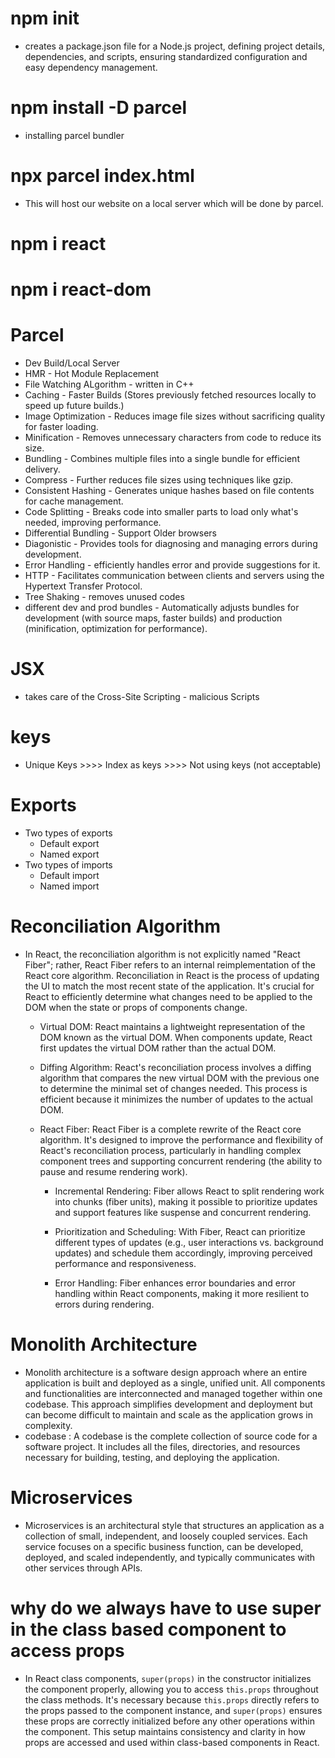 # npm init 
- creates a package.json file for a Node.js project, defining project details, dependencies, and scripts, ensuring standardized configuration and easy dependency management.

# npm install -D parcel 
- installing parcel bundler 

# npx parcel index.html 
- This will host our website on a local server which will be done by parcel.

# npm i react 

# npm i react-dom

# Parcel
- Dev Build/Local Server
- HMR - Hot Module Replacement
- File Watching ALgorithm - written in C++
- Caching - Faster Builds (Stores previously fetched resources locally to speed up future builds.)
- Image Optimization - Reduces image file sizes without sacrificing quality for faster loading.
- Minification - Removes unnecessary characters from code to reduce its size.
- Bundling - Combines multiple files into a single bundle for efficient delivery.
- Compress - Further reduces file sizes using techniques like gzip.
- Consistent Hashing - Generates unique hashes based on file contents for cache management.
- Code Splitting - Breaks code into smaller parts to load only what's needed, improving performance.
- Differential Bundling - Support Older browsers
- Diagonistic - Provides tools for diagnosing and managing errors during development.
- Error Handling - efficiently handles error and provide suggestions for it. 
- HTTP - Facilitates communication between clients and servers using the Hypertext Transfer Protocol.
- Tree Shaking - removes unused codes
- different dev and prod bundles - Automatically adjusts bundles for development (with source maps, faster builds) and production (minification, optimization for performance).

# JSX 
- takes care of the Cross-Site Scripting - malicious Scripts

# keys
- Unique Keys >>>> Index as keys >>>> Not using keys (not acceptable)

# Exports
- Two types of exports
    - Default export 
    - Named export
- Two types of imports
    - Default import 
    - Named import

# Reconciliation Algorithm
- In React, the reconciliation algorithm is not explicitly named "React Fiber"; rather, React Fiber refers to an internal reimplementation of the React core algorithm. Reconciliation in React is the process of updating the UI to match the most recent state of the application. It's crucial for React to efficiently determine what changes need to be applied to the DOM when the state or props of components change.

    - Virtual DOM: React maintains a lightweight representation of the DOM known as the virtual DOM. When components update, React first updates the virtual DOM rather than the actual DOM.

    - Diffing Algorithm: React's reconciliation process involves a diffing algorithm that compares the new virtual DOM with the previous one to determine the minimal set of changes needed. This process is efficient because it minimizes the number of updates to the actual DOM.

    - React Fiber: React Fiber is a complete rewrite of the React core algorithm. It's designed to improve the performance and flexibility of React's reconciliation process, particularly in handling complex component trees and supporting concurrent rendering (the ability to pause and resume rendering work).

        - Incremental Rendering: Fiber allows React to split rendering work into chunks (fiber units), making it possible to prioritize updates and support features like suspense and concurrent rendering.

        - Prioritization and Scheduling: With Fiber, React can prioritize different types of updates (e.g., user interactions vs. background updates) and schedule them accordingly, improving perceived performance and responsiveness.

        - Error Handling: Fiber enhances error boundaries and error handling within React components, making it more resilient to errors during rendering.


# Monolith Architecture
- Monolith architecture is a software design approach where an entire application is built and deployed as a single, unified unit. All components and functionalities are interconnected and managed together within one codebase. This approach simplifies development and deployment but can become difficult to maintain and scale as the application grows in complexity.
- codebase : A codebase is the complete collection of source code for a software project. It includes all the files, directories, and resources necessary for building, testing, and deploying the application.

# Microservices
- Microservices is an architectural style that structures an application as a collection of small, independent, and loosely coupled services. Each service focuses on a specific business function, can be developed, deployed, and scaled independently, and typically communicates with other services through APIs.

# why do we always have to use super in the class based component to access props 
- In React class components, `super(props)` in the constructor initializes the component properly, allowing you to access `this.props` throughout the class methods. It's necessary because `this.props` directly refers to the props passed to the component instance, and `super(props)` ensures these props are correctly initialized before any other operations within the component. This setup maintains consistency and clarity in how props are accessed and used within class-based components in React.